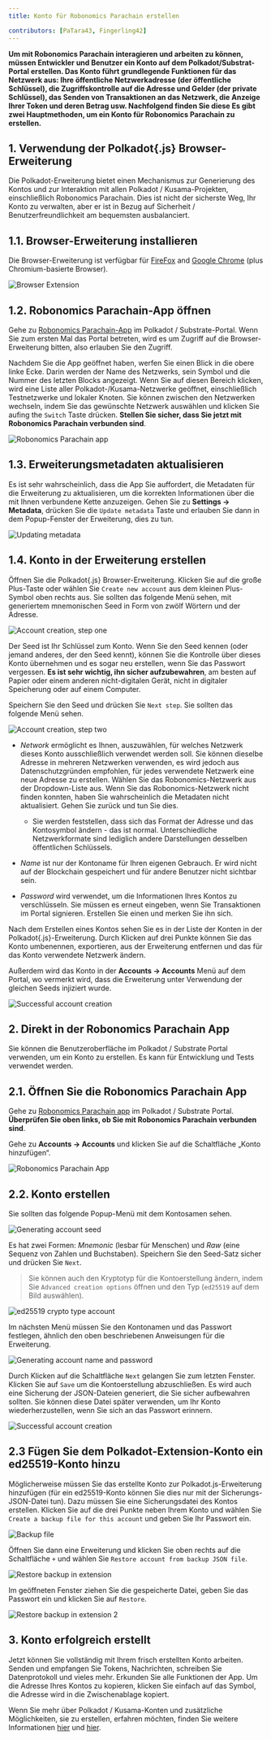 ```yaml
---
title: Konto für Robonomics Parachain erstellen 

contributors: [PaTara43, Fingerling42]
---
```


**Um mit Robonomics Parachain interagieren und arbeiten zu können, müssen Entwickler und Benutzer ein Konto auf dem Polkadot/Substrat-Portal erstellen. Das Konto führt grundlegende Funktionen für das Netzwerk aus: Ihre öffentliche Netzwerkadresse (der öffentliche Schlüssel), die Zugriffskontrolle auf die Adresse und Gelder (der private Schlüssel), das Senden von Transaktionen an das Netzwerk, die Anzeige Ihrer Token und deren Betrag usw. Nachfolgend finden Sie diese Es gibt zwei Hauptmethoden, um ein Konto für Robonomics Parachain zu erstellen.**

## 1. Verwendung der Polkadot{.js} Browser-Erweiterung

Die Polkadot-Erweiterung bietet einen Mechanismus zur Generierung des Kontos und zur Interaktion mit allen Polkadot / Kusama-Projekten, einschließlich Robonomics Parachain. Dies ist nicht der sicherste Weg, Ihr Konto zu verwalten, aber er ist in Bezug auf Sicherheit / Benutzerfreundlichkeit am bequemsten ausbalanciert.

## 1.1. Browser-Erweiterung installieren

Die Browser-Erweiterung ist verfügbar für [FireFox](https://addons.mozilla.org/en-US/firefox/addon/polkadot-js-extension) and [Google Chrome](https://chrome.google.com/webstore/detail/polkadot%7Bjs%7D-extension/mopnmbcafieddcagagdcbnhejhlodfdd?hl=en) (plus Chromium-basierte Browser).

![Browser Extension](../images/creating-an-account/1.1-polkadot-extension.png "Browser Extension")

## 1.2. Robonomics Parachain-App öffnen

Gehe zu [Robonomics Parachain-App](https://polkadot.js.org/apps/?rpc=wss%3A%2F%2Fkusama.rpc.robonomics.network%2F#/) im Polkadot / Substrate-Portal. Wenn Sie zum ersten Mal das Portal betreten, wird es um Zugriff auf die Browser-Erweiterung bitten, also erlauben Sie den Zugriff. 

Nachdem Sie die App geöffnet haben, werfen Sie einen Blick in die obere linke Ecke. Darin werden der Name des Netzwerks, sein Symbol und die Nummer des letzten Blocks angezeigt. Wenn Sie auf diesen Bereich klicken, wird eine Liste aller Polkadot-/Kusama-Netzwerke geöffnet, einschließlich Testnetzwerke und lokaler Knoten. Sie können zwischen den Netzwerken wechseln, indem Sie das gewünschte Netzwerk auswählen  und klicken Sie aufing the `Switch` Taste drücken. **Stellen Sie sicher, dass Sie jetzt mit Robonomics Parachain verbunden sind**. 

![Robonomics Parachain app](../images/creating-an-account/1.2-robonomics-app.png "Robonomics Parachain app")

## 1.3. Erweiterungsmetadaten aktualisieren

Es ist sehr wahrscheinlich, dass die App Sie auffordert, die Metadaten für die Erweiterung zu aktualisieren, um die korrekten Informationen über die mit Ihnen verbundene Kette anzuzeigen. Gehen Sie zu **Settings -> Metadata**, drücken Sie die `Update metadata` Taste und erlauben Sie dann in dem Popup-Fenster der Erweiterung, dies zu tun. 

![Updating metadata](../images/creating-an-account/1.3-metadata-update.png "Updating metadata")

## 1.4. Konto in der Erweiterung erstellen

Öffnen Sie die Polkadot{.js} Browser-Erweiterung. Klicken Sie auf die große Plus-Taste oder wählen Sie `Create new account` aus dem kleinen Plus-Symbol oben rechts aus. Sie sollten das folgende Menü sehen, mit generiertem mnemonischen Seed in Form von zwölf Wörtern und der Adresse. 

![Account creation, step one](../images/creating-an-account/1.4-create-account-step-1.png "Account creation, step one")

Der Seed ist Ihr Schlüssel zum Konto. Wenn Sie den Seed kennen (oder jemand anderes, der den Seed kennt), können Sie die Kontrolle über dieses Konto übernehmen und es sogar neu erstellen, wenn Sie das Passwort vergessen. **Es ist sehr wichtig, ihn sicher aufzubewahren**, am besten auf Papier oder einem anderen nicht-digitalen Gerät, nicht in digitaler Speicherung oder auf einem Computer. 

Speichern Sie den Seed und drücken Sie `Next step`. Sie sollten das folgende Menü sehen.

![Account creation, step two](../images/creating-an-account/1.5-create-account-step-2.png "Account creation, step two")

- *Network* ermöglicht es Ihnen, auszuwählen, für welches Netzwerk dieses Konto ausschließlich verwendet werden soll. Sie können dieselbe Adresse in mehreren Netzwerken verwenden, es wird jedoch aus Datenschutzgründen empfohlen, für jedes verwendete Netzwerk eine neue Adresse zu erstellen. 
Wählen Sie das Robonomics-Netzwerk aus der Dropdown-Liste aus. Wenn Sie das Robonomics-Netzwerk nicht finden konnten, haben Sie wahrscheinlich die Metadaten nicht aktualisiert. Gehen Sie zurück und tun Sie dies.

    - Sie werden feststellen, dass sich das Format der Adresse und das Kontosymbol ändern - das ist normal. Unterschiedliche Netzwerkformate sind lediglich andere Darstellungen desselben öffentlichen Schlüssels. 

- *Name* ist nur der Kontoname für Ihren eigenen Gebrauch. Er wird nicht auf der Blockchain gespeichert und für andere Benutzer nicht sichtbar sein. 

- *Password* wird verwendet, um die Informationen Ihres Kontos zu verschlüsseln. Sie müssen es erneut eingeben, wenn Sie Transaktionen im Portal signieren. Erstellen Sie einen und merken Sie ihn sich.

Nach dem Erstellen eines Kontos sehen Sie es in der Liste der Konten in der Polkadot{.js}-Erweiterung. Durch Klicken auf drei Punkte können Sie das Konto umbenennen, exportieren, aus der Erweiterung entfernen und das für das Konto verwendete Netzwerk ändern. 

Außerdem wird das Konto in der **Accounts -> Accounts** Menü auf dem Portal, wo vermerkt wird, dass die Erweiterung unter Verwendung der gleichen Seeds injiziert wurde.

![Successful account creation](../images/creating-an-account/1.6-account-injected.png "Successful account creation")


## 2. Direkt in der Robonomics Parachain App

Sie können die Benutzeroberfläche im Polkadot / Substrate Portal verwenden, um ein Konto zu erstellen. Es kann für Entwicklung und Tests verwendet werden. 

## 2.1. Öffnen Sie die Robonomics Parachain App

Gehe zu [Robonomics Parachain app](https://polkadot.js.org/apps/?rpc=wss%3A%2F%2Fkusama.rpc.robonomics.network%2F#/) im Polkadot / Substrate Portal. **Überprüfen Sie oben links, ob Sie mit Robonomics Parachain verbunden sind**.  

Gehe zu **Accounts -> Accounts** und klicken Sie auf die Schaltfläche „Konto hinzufügen“.

![Robonomics Parachain App](../images/creating-an-account/2.1-robonomics-app-main-view.png "Robonomics Parachain App")

## 2.2. Konto erstellen

Sie sollten das folgende Popup-Menü mit dem Kontosamen sehen. 

![Generating account seed](../images/creating-an-account/2.2-robonomics-app-seed.png "Generating account seed")

Es hat zwei Formen: *Mnemonic* (lesbar für Menschen) und *Raw* (eine Sequenz von Zahlen und Buchstaben). Speichern Sie den Seed-Satz sicher und drücken Sie `Next`.

> Sie können auch den Kryptotyp für die Kontoerstellung ändern, indem Sie `Advanced creation options` öffnen und den Typ (`ed25519` auf dem Bild auswählen).

![ed25519 crypto type account](../images/creating-an-account/ed-account.jpg)

Im nächsten Menü müssen Sie den Kontonamen und das Passwort festlegen, ähnlich den oben beschriebenen Anweisungen für die Erweiterung.

![Generating account name and password](../images/creating-an-account/2.3-robonomics-app-name-pass.png "Generating account name and password")

Durch Klicken auf die Schaltfläche `Next` gelangen Sie zum letzten Fenster. Klicken Sie auf `Save` um die Kontoerstellung abzuschließen. Es wird auch eine Sicherung der JSON-Dateien generiert, die Sie sicher aufbewahren sollten. Sie können diese Datei später verwenden, um Ihr Konto wiederherzustellen, wenn Sie sich an das Passwort erinnern.

![Successful account creation](../images/creating-an-account/2.4-robonomics-app-account-created.png "Successful account creation")

## 2.3 Fügen Sie dem Polkadot-Extension-Konto ein ed25519-Konto hinzu

Möglicherweise müssen Sie das erstellte Konto zur Polkadot.js-Erweiterung hinzufügen (für ein ed25519-Konto können Sie dies nur mit der Sicherungs-JSON-Datei tun). Dazu müssen Sie eine Sicherungsdatei des Kontos erstellen. Klicken Sie auf die drei Punkte neben Ihrem Konto und wählen Sie `Create a backup file for this account` und geben Sie Ihr Passwort ein.

![Backup file](../images/creating-an-account/backup-file.jpg)

Öffnen Sie dann eine Erweiterung und klicken Sie oben rechts auf die Schaltfläche `+` und wählen Sie `Restore account from backup JSON file`.

![Restore backup in extension](../images/creating-an-account/extention-add-backup.jpg)

Im geöffneten Fenster ziehen Sie die gespeicherte Datei, geben Sie das Passwort ein und klicken Sie auf `Restore`.

![Restore backup in extension 2](../images/creating-an-account/file-backup.jpg)

## 3. Konto erfolgreich erstellt 

Jetzt können Sie vollständig mit Ihrem frisch erstellten Konto arbeiten. Senden und empfangen Sie Tokens, Nachrichten, schreiben Sie Datenprotokoll und vieles mehr. Erkunden Sie alle Funktionen der App. Um die Adresse Ihres Kontos zu kopieren, klicken Sie einfach auf das Symbol, die Adresse wird in die Zwischenablage kopiert. 

Wenn Sie mehr über Polkadot / Kusama-Konten und zusätzliche Möglichkeiten, sie zu erstellen, erfahren möchten, finden Sie weitere Informationen [hier](https://wiki.polkadot.network/docs/learn-accounts) und [hier](https://wiki.polkadot.network/docs/learn-account-generation).
